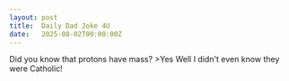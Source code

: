 ```yaml
---
layout: post
title:  Daily Dad Joke 4U
date:   2025-08-02T00:00:00Z
---
```

Did you know that protons have mass? &gt;Yes Well I didn't even know they were Catholic!
